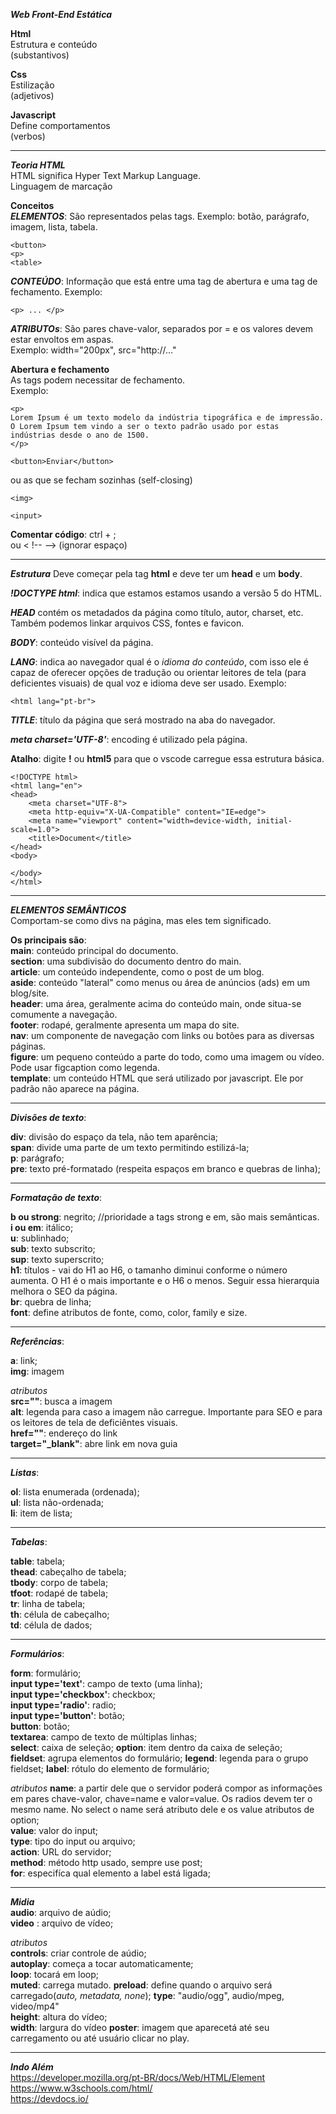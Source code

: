 ***Web Front-End Estática***

**Html**   
Estrutura e conteúdo  
(substantivos)  

**Css**  
Estilização  
(adjetivos)  

**Javascript**  
Define comportamentos  
(verbos)  

---
***Teoria HTML***  
HTML significa Hyper Text Markup Language.  
Linguagem de marcação 

**Conceitos**  
***ELEMENTOS***: São representados pelas tags. Exemplo: botão, parágrafo, imagem, lista, tabela.  

    <button>
    <p>
    <table>
***CONTEÚDO***: Informação que está entre uma tag de abertura e uma tag de fechamento. Exemplo: 

    <p> ... </p>

***ATRIBUTOs***: São pares chave-valor, separados por = e os valores devem estar envoltos em aspas.  
Exemplo: width="200px", src="http://..."

**Abertura e fechamento**  
As tags podem necessitar de fechamento.  
Exemplo: 

    <p>
    Lorem Ipsum é um texto modelo da indústria tipográfica e de impressão. O Lorem Ipsum tem vindo a ser o texto padrão usado por estas indústrias desde o ano de 1500.
    </p>

    <button>Enviar</button>

ou as que se fecham sozinhas (self-closing)  

    <img>
       
    <input>

**Comentar código**: ctrl + ;   
ou < !--  --> (ignorar espaço)

---
***Estrutura***
Deve começar pela tag **html** e deve ter um **head** e um **body**.  

***!DOCTYPE html***: indica que estamos estamos usando a versão 5 do HTML. 

***HEAD*** contém os metadados da página como título, autor, charset, etc. Também podemos linkar arquivos CSS, fontes e favicon.  

***BODY***: conteúdo visível da página.  

***LANG***: indica ao navegador qual é o *idioma do conteúdo*, com isso ele é capaz de oferecer opções de tradução ou orientar leitores de tela (para deficientes visuais) de qual voz e idioma deve ser usado.
Exemplo:

    <html lang="pt-br">

***TITLE***: título da página que será mostrado na aba do navegador.

***meta charset='UTF-8'***: encoding é utilizado pela página.

**Atalho**: digite **!** ou **html5** para que o vscode carregue essa estrutura básica.  

    <!DOCTYPE html>
    <html lang="en">
    <head>
        <meta charset="UTF-8">
        <meta http-equiv="X-UA-Compatible" content="IE=edge">
        <meta name="viewport" content="width=device-width, initial-scale=1.0">
        <title>Document</title>
    </head>
    <body>
        
    </body>
    </html>

---
***ELEMENTOS SEMÂNTICOS***  
Comportam-se como divs na página, mas eles tem significado.  

**Os principais são**:  
**main**: conteúdo principal do documento.  
**section**: uma subdivisão do documento dentro do main.  
**article**: um conteúdo independente, como o post de um blog.  
**aside**: conteúdo "lateral" como menus ou área de anúncios (ads) em um blog/site.  
**header**: uma área, geralmente acima do conteúdo main, onde situa-se comumente a navegação.  
**footer**: rodapé, geralmente apresenta um mapa do site.  
**nav**: um componente de navegação com links ou botões para as diversas páginas.  
**figure**: um pequeno conteúdo a parte do todo, como uma imagem ou vídeo. Pode usar figcaption como legenda.  
**template**: um conteúdo HTML que será utilizado por javascript. Ele por padrão não aparece na página.

---
***Divisões de texto***:  

**div**: divisão do espaço da tela, não tem aparência;  
**span**: divide uma parte de um texto permitindo estilizá-la;  
**p**: parágrafo;  
**pre**: texto pré-formatado (respeita espaços em branco e quebras de linha);  

---
***Formatação de texto***:  

**b ou strong**: negrito; //prioridade a tags strong e em, são mais semânticas.  
**i ou em**: itálico;  
**u**: sublinhado;  
**sub**: texto subscrito;  
**sup**: texto superscrito;  
**h1**: títulos - vai do H1 ao H6, o tamanho diminui conforme o número aumenta. O H1 é o mais importante e o H6 o menos. Seguir essa hierarquia melhora o SEO da página.  
**br**: quebra de linha;  
**font**: define atributos de fonte, como, color, family e size.

---
***Referências***:  

**a**: link;  
**img**: imagem  

*atributos*  
**src=""**: busca a imagem  
**alt**: legenda para caso a imagem não carregue. Importante para SEO e para os leitores de tela de deficiêntes visuais.  
**href=""**: endereço do link  
**target="_blank"**: abre link em nova guia


---
***Listas***:  

**ol**: lista enumerada (ordenada);  
**ul**: lista não-ordenada;  
**li**: item de lista;  

---
***Tabelas***:  

**table**: tabela;  
**thead**: cabeçalho de tabela;  
**tbody**: corpo de tabela;  
**tfoot**: rodapé de tabela;  
**tr**: linha de tabela;  
**th**: célula de cabeçalho;  
**td**: célula de dados;  

---
***Formulários***:  

**form**: formulário;  
**input type='text'**: campo de texto (uma linha);  
**input type='checkbox'**: checkbox;  
**input type='radio'**: radio;  
**input type='button'**: botão;  
**button**: botão;  
**textarea**: campo de texto de múltiplas linhas;  
**select**: caixa de seleção; 
**option**: item dentro da caixa de seleção;  
**fieldset**: agrupa elementos do formulário;
**legend**: legenda para o grupo fieldset;
**label**: rótulo do elemento de formulário;

*atributos* 
**name**: a partir dele que o servidor poderá compor as informações em pares chave-valor, chave=name e valor=value. Os radios devem ter o mesmo name. No select o name será atributo dele e os value atributos de option;  
**value**: valor do input;   
**type**: tipo do input ou arquivo;  
**action**:  URL do servidor;  
**method**: método http usado, sempre use post;  
**for**: especifíca qual elemento a label está ligada;  

---
***Midia***  
**audio**: arquivo de aúdio;  
**video** : arquivo de vídeo;  

*atributos*   
**controls**: criar controle de aúdio;  
**autoplay**: começa a tocar automaticamente;  
**loop**: tocará em loop;  
**muted**: carrega mutado.
**preload**: define quando o arquivo será carregado(*auto, metadata, none*);
**type**: "audio/ogg", audio/mpeg, video/mp4"  
**height**: altura do vídeo;  
**width**: largura do vídeo
**poster**: imagem que aparecetá até seu carregamento ou até usuário clicar no play.

---
***Indo Além***  
https://developer.mozilla.org/pt-BR/docs/Web/HTML/Element  
https://www.w3schools.com/html/  
https://devdocs.io/  
